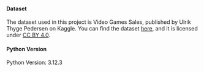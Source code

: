 <h4>Dataset</h4>
The dataset used in this project is Video Games Sales, published by Ulrik Thyge Pedersen on Kaggle. You can find the dataset <a href="https://www.kaggle.com/datasets/ulrikthygepedersen/video-games-sales/data">here</a>, and it is licensed under <a href="https://creativecommons.org/licenses/by/4.0/">CC BY 4.0</a>.

<h4>Python Version</h4>
Python Version: 3.12.3
